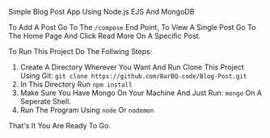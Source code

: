 Simple Blog Post App Using Node.js EJS And MongoDB

To Add A Post Go To The ```/compose``` End Point, To View A Single Post Go To The Home Page And Click Read More On A Specific Post.

To Run This Project Do The Follwing Steps:

1. Create A Directory Wherever You Want And Run Clone This Project Using Git: ```git clone https://github.com/BarBQ-code/Blog-Post.git```
2. In This Directory Run ``` npm install ```
3. Make Sure You Have Mongo On Your Machine And Just Run: ```mongo``` On A Seperate Shell.
4. Run The Program Using ```node``` Or ```nodemon```

That's It You Are Ready To Go.


